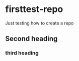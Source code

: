 firsttest-repo
==============

Just testing how to create a repo
## Second heading
### third heading
